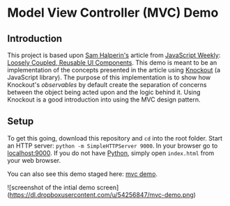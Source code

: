 # Model View Controller (MVC) Demo

## Introduction
This project is based upon [Sam Halperin's](https://github.com/shalperin) article from [JavaScript Weekly](http://javascriptweekly.com/): [Loosely Coupled, Reusable UI Components](http://samhalperin.me/2012/11/02/loosely-coupled-reusable-ui-components-in-backbone-js/). This demo is meant to be an implementation of the concepts presented in the article using [Knockout](http://knockoutjs.com/) (a JavaScript library). The purpose of this implementation is to show how Knockout's *observables* by default create the separation of concerns between the object being acted upon and the logic behind it. Using Knockout is a good introduction into using the MVC design pattern.

## Setup
To get this going, download this repository and `cd` into the root folder. Start an HTTP server: `python -m SimpleHTTPServer 9000`. In your browser go to [localhost:9000](http://localhost:9000/). If you do not have [Python](http://python.org), simply open `index.html` from your web browser.

You can also see this demo staged here: [mvc demo](http://23.92.19.42/).

![screenshot of the intial demo screen]
(https://dl.dropboxusercontent.com/u/54256847/mvc-demo.png)
